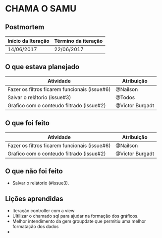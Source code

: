 # CHAMA O SAMU

## Postmortem

Início da Iteração | Término da iteração 
---------- | -----------
14/06/2017 | 22/06/2017

## O que estava planejado

Atividade | Atribuição
---------- | -----------
|Fazer os filtros ficarem funcionais (issue#6) | @Nailson|
|Salvar o relátorio (issue#3)| @Todos|
|Grafico com o conteudo filtrado (issue#2)| @Victor Burgadt|


## O que foi feito

Atividade | Atribuição
---------- | -----------
|Fazer os filtros ficarem funcionais (issue#6) | @Nailson|
|Grafico com o conteudo filtrado (issue#2)| @Victor Burgadt|


## O que não foi feito
* Salvar o relátorio (#issue3).

 
## Lições aprendidas

* Iteração controller com a view
* Ultilizar o chamado sql para ajudar na formação dos gráficos.
* Melhor intendimento da gem groupdate que permitiu uma melhor formatação dos dados
* 



 
 
 
 
